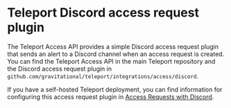 # Teleport Discord access request plugin

The Teleport Access API provides a simple Discord access request plugin that
sends an alert to a Discord channel when an access request is created. You can
find the Teleport Access API in the main Teleport repository and the Discord
access request plugin
in `github.com/gravitational/teleport/integrations/access/discord`.

If you have a self-hosted Teleport deployment, you can find information for
configuring this access request plugin
in [Access Requests with Discord](https://goteleport.com/docs/access-controls/access-request-plugins/ssh-approval-discord/).
